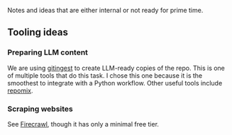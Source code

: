 Notes and ideas that are either internal or not ready for prime time.

## Tooling ideas

### Preparing LLM content

We are using [gitingest](https://gitingest.com/) to create LLM-ready copies of the
repo. This is one of multiple tools that do this task. I chose this one because it is
the smoothest to integrate with a Python workflow.  Other useful tools include
[repomix](https://repomix.com/).

### Scraping websites

See [Firecrawl](https://www.firecrawl.dev/), though it has only a minimal free tier.
